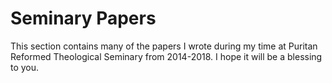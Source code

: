 # Seminary Papers

This section contains many of the papers I wrote during my time at Puritan Reformed Theological Seminary from 2014-2018. I hope it will be a blessing to you.
